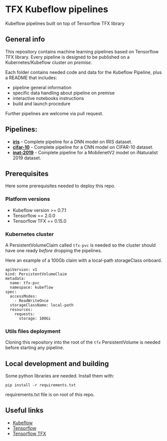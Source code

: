 # TFX Kubeflow pipelines
Kubeflow pipelines built on top of Tensorflow TFX library

## General info
This repository contains machine learning pipelines based on Tensorflow TFX library.
Every pipeline is designed to be published on a Kubernetes/Kubeflow cluster *on premise*.

Each folder contains needed code and data for the Kubeflow Pipeline, plus a README that includes:

* pipeline general information
* specific data handling about pipeline on premise
* interactive notebooks instructions
* build and launch procedure

Further pipelines are welcome via pull request.

## Pipelines:
* **[iris](iris)** - Complete pipeline for a DNN model on IRIS dataset.
* **[cifar-10](cifar-10)** - Complete pipeline for a CNN model on CIFAR-10 dataset.
* **[inat-2019](inat-2019)** - Complete pipeline for a MobilenetV2 model on iNaturalist 2019 dataset.

## Prerequisites
Here some prerequisites needed to deploy this repo.

### Platform versions
* Kubeflow version >= 0.7.1
* Tensorflow == 2.0.0
* Tensorflow TFX == 0.15.0

### Kubernetes cluster
A PersistentVolumeClaim called `tfx-pvc` is needed so the cluster should have one ready *before* dropping the pipelines.

Here an example of a 100Gb claim with a local-path storageClass onboard.
```
apiVersion: v1
kind: PersistentVolumeClaim
metadata:
  name: tfx-pvc
  namespace: kubeflow
spec:
  accessModes:
    - ReadWriteOnce
  storageClassName: local-path
  resources:
    requests:
      storage: 100Gi
```

### Utils files deployment
Cloning this repository into the root of the `tfx` PersistentVolume is needed before starting any pipeline.

## Local development and building
Some python libraries are needed. Install them with:
```
pip install -r requirements.txt
```
requirements.txt file is on root of this repo.

## Useful links
* [Kubeflow](https://www.kubeflow.org/)
* [Tensorflow](https://www.tensorflow.org/)
* [Tensorflow TFX](https://www.tensorflow.org/tfx)
